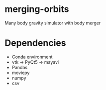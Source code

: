 # merging-orbits
Many body gravity simulator with body merger

# Dependencies
- Conda environment
- vtk -> PyQt5 -> mayavi
- Pandas
- moviepy
- numpy
- csv
